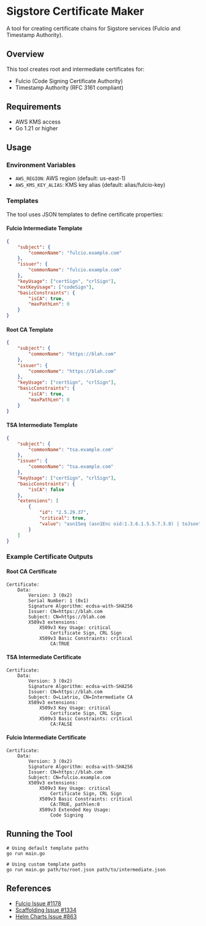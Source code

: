 # Sigstore Certificate Maker

A tool for creating certificate chains for Sigstore services (Fulcio and Timestamp Authority).

## Overview

This tool creates root and intermediate certificates for:

- Fulcio (Code Signing Certificate Authority)
- Timestamp Authority (RFC 3161 compliant)

## Requirements

- AWS KMS access
- Go 1.21 or higher

## Usage

### Environment Variables

- `AWS_REGION`: AWS region (default: us-east-1)
- `AWS_KMS_KEY_ALIAS`: KMS key alias (default: alias/fulcio-key)

### Templates

The tool uses JSON templates to define certificate properties:

#### Fulcio Intermediate Template

```json
{
    "subject": {
        "commonName": "fulcio.example.com"
    },
    "issuer": {
        "commonName": "fulcio.example.com"
    },
    "keyUsage": ["certSign", "crlSign"],
    "extKeyUsage": ["codeSign"],
    "basicConstraints": {
        "isCA": true,
        "maxPathLen": 0
    }
}
```

#### Root CA Template

```json
{
    "subject": {
        "commonName": "https://blah.com"
    },
    "issuer": {
        "commonName": "https://blah.com"
    },
    "keyUsage": ["certSign", "crlSign"],
    "basicConstraints": {
        "isCA": true,
        "maxPathLen": 0
    }
}
```

#### TSA Intermediate Template

```json
{
    "subject": {
        "commonName": "tsa.example.com"
    },
    "issuer": {
        "commonName": "tsa.example.com"
    },
    "keyUsage": ["certSign", "crlSign"],
    "basicConstraints": {
        "isCA": false
    },
    "extensions": [
        {
            "id": "2.5.29.37",
            "critical": true,
            "value": "asn1Seq (asn1Enc oid:1.3.6.1.5.5.7.3.8) | toJson"
        }
    ]
}
```

### Example Certificate Outputs

#### Root CA Certificate

```text
Certificate:
    Data:
        Version: 3 (0x2)
        Serial Number: 1 (0x1)
        Signature Algorithm: ecdsa-with-SHA256
        Issuer: CN=https://blah.com
        Subject: CN=https://blah.com
        X509v3 extensions:
            X509v3 Key Usage: critical
                Certificate Sign, CRL Sign
            X509v3 Basic Constraints: critical
                CA:TRUE
```

#### TSA Intermediate Certificate

```text
Certificate:
    Data:
        Version: 3 (0x2)
        Signature Algorithm: ecdsa-with-SHA256
        Issuer: CN=https://blah.com
        Subject: O=Liatrio, CN=Intermediate CA
        X509v3 extensions:
            X509v3 Key Usage: critical
                Certificate Sign, CRL Sign
            X509v3 Basic Constraints: critical
                CA:FALSE
```

#### Fulcio Intermediate Certificate

```text
Certificate:
    Data:
        Version: 3 (0x2)
        Signature Algorithm: ecdsa-with-SHA256
        Issuer: CN=https://blah.com
        Subject: CN=fulcio.example.com
        X509v3 extensions:
            X509v3 Key Usage: critical
                Certificate Sign, CRL Sign
            X509v3 Basic Constraints: critical
                CA:TRUE, pathlen:0
            X509v3 Extended Key Usage:
                Code Signing
```

## Running the Tool

```shell
# Using default template paths
go run main.go

# Using custom template paths
go run main.go path/to/root.json path/to/intermediate.json
```

## References

- [Fulcio Issue #1178](https://github.com/sigstore/fulcio/issues/1178)
- [Scaffolding Issue #1334](https://github.com/sigstore/scaffolding/issues/1334)
- [Helm Charts Issue #863](https://github.com/sigstore/helm-charts/issues/863)
